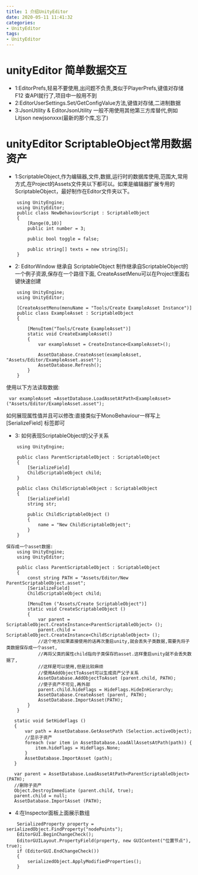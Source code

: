 ```yaml
---
title: 1 介绍UnityEditor
date: 2020-05-11 11:41:32
categories:
- UnityEditor
tags:
- UnityEditor
---
```

# unityEditor 简单数据交互

* 1:EditorPrefs,轻易不要使用,出问题不负责,类似于PlayerPrefs,键值对存储 F12 查API就行了,项目中一般用不到
* 2:EditorUserSettings.Set/GetConfigValue方法,键值对存储,二进制数据
* 3:JsonUtility & EditorJsonUtility 一般不用使用其他第三方库替代,例如Litjson newjsonxxx(最新的那个库,忘了)
# unityEditor ScriptableObject常用数据资产
* 1:ScriptableObject,作为编辑器,文件,数据,运行时的数据库使用,范围大,常用方式,在Project的Assets文件夹以下都可以。如果是编辑器扩展专用的ScriptableObject，最好制作在Editor文件夹以下。

```
    using UnityEngine;
    using UnityEditor;
    public class NewBehaviourScript : ScriptableObject
    {
        [Range(0,10)]
        public int number = 3;

        public bool toggle = false;

        public string[] texts = new string[5];
    }
```
* 2: EditorWindow 继承自 ScriptableObject
制作继承自ScriptableObject的一个例子资源,保存在一个路径下面,
CreateAssetMenu可以在Project里面右键快速创建

```
    using UnityEngine;
    using UnityEditor;

    [CreateAssetMenu(menuName = "Tools/Create ExampleAsset Instance")]
    public class ExampleAsset : ScriptableObject
    {

        [MenuItem("Tools/Create ExampleAsset")]
        static void CreateExampleAsset()
        {
            var exampleAsset = CreateInstance<ExampleAsset>();

            AssetDatabase.CreateAsset(exampleAsset, "Assets/Editor/ExampleAsset.asset");
            AssetDatabase.Refresh();
        }
    }
```

使用以下方法读取数据:
```
 var exampleAsset =AssetDatabase.LoadAssetAtPath<ExampleAsset>("Assets/Editor/ExampleAsset.asset");
 ```
 如何展现属性值并且可以修改:直接类似于MonoBehaviour一样写上 [SerializeField] 标签即可


* 3: 如何表现ScriptableObject的父子关系

```
    using UnityEngine;

    public class ParentScriptableObject : ScriptableObject
    {
        [SerializeField]
        ChildScriptableObject child;
    }

    public class ChildScriptableObject : ScriptableObject
    {
        [SerializeField]
        string str;

        public ChildScriptableObject ()
        {
            name = "New ChildScriptableObject";
        }
    }

保存成一个asset数据:
    using UnityEngine;
    using UnityEditor;

    public class ParentScriptableObject : ScriptableObject
    {
        const string PATH = "Assets/Editor/New ParentScriptableObject.asset";
        [SerializeField]
        ChildScriptableObject child;

        [MenuItem ("Assets/Create ScriptableObject")]
        static void CreateScriptableObject ()
        {
            var parent = ScriptableObject.CreateInstance<ParentScriptableObject> ();
            parent.child = ScriptableObject.CreateInstance<ChildScriptableObject> ();
            //这个地方如果直接使用的话再次重启unity,就会丢失子类数据,需要先将子类数据保存成一个asset,
            //再将父类的属性child指向子类保存的asset.这样重启unity就不会丢失数据了,
            //这样是可以使用,但是比较麻烦
            //使用AddObjectToAsset可以生成资产父子关系
            AssetDatabase.AddObjectToAsset (parent.child, PATH);
            //使子资产不可见,再外部
            parent.child.hideFlags = HideFlags.HideInHierarchy;
            AssetDatabase.CreateAsset (parent, PATH);
            AssetDatabase.ImportAsset(PATH);
        }
    }
 ```

 ``` 
    static void SetHideFlags ()
    {
        var path = AssetDatabase.GetAssetPath (Selection.activeObject);
        //显示子资产
        foreach (var item in AssetDatabase.LoadAllAssetsAtPath(path)) {
            item.hideFlags = HideFlags.None;
        }
        AssetDatabase.ImportAsset (path);
    }
 ```

 ```
    var parent = AssetDatabase.LoadAssetAtPath<ParentScriptableObject> (PATH);
    //删除子资产
    Object.DestroyImmediate (parent.child, true);
    parent.child = null;
    AssetDatabase.ImportAsset (PATH);
 ```

 * 4:在Inspector面板上面展示数组
```
    SerializedProperty property = serializedObject.FindProperty("nodePoints");
    EditorGUI.BeginChangeCheck();
    EditorGUILayout.PropertyField(property, new GUIContent("位置节点"), true);
    if (EditorGUI.EndChangeCheck())
    {
        serializedObject.ApplyModifiedProperties();
    }
```